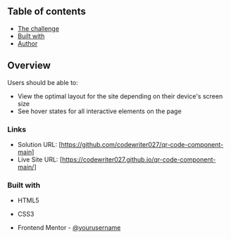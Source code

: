 ## Table of contents

- [The challenge](#QR-code-component)
- [Built with](HTML,CSS)
- [Author](#codewriter027)

## Overview

Users should be able to:

- View the optimal layout for the site depending on their device's screen size
- See hover states for all interactive elements on the page

### Links

- Solution URL: [https://github.com/codewriter027/qr-code-component-main]
- Live Site URL: [https://codewriter027.github.io/qr-code-component-main/]


### Built with

- HTML5
- CSS3

- Frontend Mentor - [@yourusername](https://www.frontendmentor.io/profile/codewriter027)
